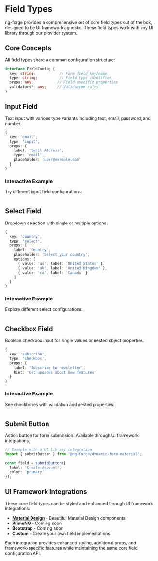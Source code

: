 # Field Types

ng-forge provides a comprehensive set of core field types out of the box, designed to be UI framework agnostic. These field types work with any UI library through our provider system.

## Core Concepts

All field types share a common configuration structure:

```typescript
interface FieldConfig {
  key: string;           // Form field key/name
  type: string;          // Field type identifier  
  props: any;           // Field-specific properties
  validators?: any;     // Validation rules
}
```

## Input Field

Text input with various type variants including text, email, password, and number.

```typescript
{
  key: 'email',
  type: 'input',
  props: {
    label: 'Email Address',
    type: 'email',
    placeholder: 'user@example.com'
  }
}
```

### Interactive Example

Try different input field configurations:

```typescript playground:InputExample
```

## Select Field  

Dropdown selection with single or multiple options.

```typescript
{
  key: 'country',
  type: 'select', 
  props: {
    label: 'Country',
    placeholder: 'Select your country',
    options: [
      { value: 'us', label: 'United States' },
      { value: 'uk', label: 'United Kingdom' },
      { value: 'ca', label: 'Canada' }
    ]
  }
}
```

### Interactive Example

Explore different select configurations:

```typescript playground:SelectExample
```

## Checkbox Field

Boolean checkbox input for single values or nested object properties.

```typescript
{
  key: 'subscribe',
  type: 'checkbox',
  props: {
    label: 'Subscribe to newsletter',
    hint: 'Get updates about new features'
  }
}
```

### Interactive Example

See checkboxes with validation and nested properties:

```typescript playground:CheckboxExample
```

## Submit Button

Action button for form submission. Available through UI framework integrations.

```typescript
// Example with a UI library integration
import { submitButton } from '@ng-forge/dynamic-form-material';

const field = submitButton({
  label: 'Create Account',
  color: 'primary'
});
```

## UI Framework Integrations

These core field types can be styled and enhanced through UI framework integrations:

- **[Material Design](../material)** - Beautiful Material Design components
- **PrimeNG** - Coming soon
- **Bootstrap** - Coming soon
- **Custom** - Create your own field implementations

Each integration provides enhanced styling, additional props, and framework-specific features while maintaining the same core field configuration API.
